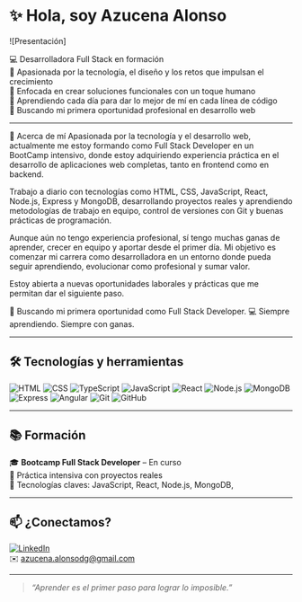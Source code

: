# ✨ Hola, soy Azucena Alonso

![Presentación]

💻 Desarrolladora Full Stack en formación  
🌸 Apasionada por la tecnología, el diseño y los retos que impulsan el crecimiento  
🎯 Enfocada en crear soluciones funcionales con un toque humano  
🌱 Aprendiendo cada día para dar lo mejor de mí en cada línea de código  
🤝 Buscando mi primera oportunidad profesional en desarrollo web

---

🧩 Acerca de mí
Apasionada por la tecnología y el desarrollo web, actualmente me estoy formando como Full Stack Developer en un BootCamp intensivo, donde estoy adquiriendo experiencia práctica en el desarrollo de aplicaciones web completas, tanto en frontend como en backend.

Trabajo a diario con tecnologías como HTML, CSS, JavaScript, React, Node.js, Express y MongoDB, desarrollando proyectos reales y aprendiendo metodologías de trabajo en equipo, control de versiones con Git y buenas prácticas de programación.

Aunque aún no tengo experiencia profesional, sí tengo muchas ganas de aprender, crecer en equipo y aportar desde el primer día. Mi objetivo es comenzar mi carrera como desarrolladora en un entorno donde pueda seguir aprendiendo, evolucionar como profesional y sumar valor.

Estoy abierta a nuevas oportunidades laborales y prácticas que me permitan dar el siguiente paso.

🚀 Buscando mi primera oportunidad como Full Stack Developer.
💻 Siempre aprendiendo. Siempre con ganas.

---

## 🛠 Tecnologías y herramientas

![HTML](https://img.shields.io/badge/HTML5-E34F26?style=flat&logo=html5&logoColor=white)
![CSS](https://img.shields.io/badge/CSS3-1572B6?style=flat&logo=css3&logoColor=white)
![TypeScript](https://img.shields.io/badge/TypeScript-3178C6?logo=typescript&logoColor=fff)
![JavaScript](https://img.shields.io/badge/JavaScript-F7DF1E?style=flat&logo=javascript&logoColor=black)
![React](https://img.shields.io/badge/React-20232A?style=flat&logo=react&logoColor=61DAFB)
![Node.js](https://img.shields.io/badge/Node.js-339933?style=flat&logo=nodedotjs&logoColor=white)
![MongoDB](https://img.shields.io/badge/MongoDB-4EA94B?style=flat&logo=mongodb&logoColor=white)
![Express](https://img.shields.io/badge/Express.js-000000?style=flat&logo=express&logoColor=white)
![Angular](https://img.shields.io/badge/Angular-%23DD0031.svg?logo=angular&logoColor=white)
![Git](https://img.shields.io/badge/Git-F05032?style=flat&logo=git&logoColor=white)
![GitHub](https://img.shields.io/badge/GitHub-181717?style=flat&logo=github&logoColor=white)

---

## 📚 Formación

🎓 **Bootcamp Full Stack Developer** – En curso  
🔧 Práctica intensiva con proyectos reales  
📍 Tecnologías claves: JavaScript, React, Node.js, MongoDB, 

---

## 📫 ¿Conectamos?

[![LinkedIn](https://img.shields.io/badge/LinkedIn-Azucena_Alonso-blue?style=flat-square&logo=linkedin)](https://linkedin.com/in/tu-perfil)  
✉️ azucena.alonsodg@gmail.com

---

> *“Aprender es el primer paso para lograr lo imposible.”*

